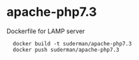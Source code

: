 # apache-php7.3
Dockerfile for LAMP server

```
  docker build -t suderman/apache-php7.3
  docker push suderman/apache-php7.3
```
